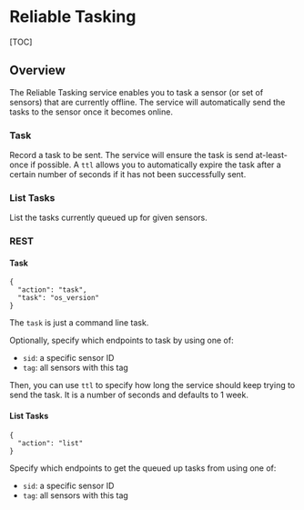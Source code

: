 # Reliable Tasking

[TOC]

## Overview
The Reliable Tasking service enables you to task a sensor (or set of sensors)
that are currently offline. The service will automatically send the tasks to
the sensor once it becomes online.

### Task
Record a task to be sent. The service will ensure the task is send at-least-once
if possible. A `ttl` allows you to automatically expire the task after a certain
number of seconds if it has not been successfully sent.

### List Tasks
List the tasks currently queued up for given sensors.

### REST

#### Task
```
{
  "action": "task",
  "task": "os_version"
}
```

The `task` is just a command line task.

Optionally, specify which endpoints to task by using one of:

* `sid`: a specific sensor ID
* `tag`: all sensors with this tag

Then, you can use `ttl` to specify how long the service should keep
trying to send the task. It is a number of seconds and defaults to 1 week.

#### List Tasks
```
{
  "action": "list"
}
```

Specify which endpoints to get the queued up tasks from using one of:

* `sid`: a specific sensor ID
* `tag`: all sensors with this tag